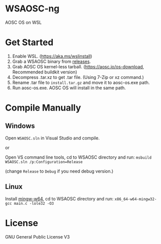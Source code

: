# WSAOSC-ng
AOSC OS on WSL

# Get Started
1. Enable WSL. (https://aka.ms/wslinstall)
2. Grab a WSAOSC binary from [releases](https://github.com/AOSC-Dev/WSAOSC/releases).
3. Grab AOSC OS kernel-less tarball. (https://aosc.io/os-download, Recommended buildkit version)
4. Decompress .tar.xz to get .tar file. (Using 7-Zip or xz command.)
5. Rename .tar file to `install.tar.gz` and move it to aosc-os.exe path.
6. Run aosc-os.exe. AOSC OS will install in the same path.

# Compile Manually
## Windows
Open `WSAOSC.sln` in Visual Studio and compile.

or

Open VS command line tools, cd to WSAOSC directory and run: `msbuild WSAOSC.sln /p:Configuration=Release`

(change `Release` to `Debug` if you need debug version.)

## Linux
Install [mingw-w64](http://mingw-w64.org), cd to WSAOSC directory and run: `x86_64-w64-mingw32-gcc main.c -lole32 -O3`

# License
GNU General Public License V3

